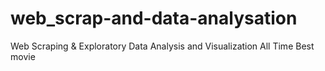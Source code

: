 # web_scrap-and-data-analysation
Web Scraping &amp; Exploratory Data Analysis and Visualization All Time Best movie
